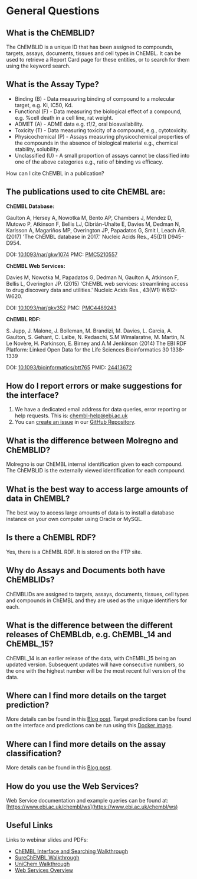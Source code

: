 # General Questions

## What is the ChEMBLID?

The ChEMBLID is a unique ID that has been assigned to compounds, targets, assays, documents, tissues and cell types in ChEMBL. It can be used to retrieve a Report Card page for these entities, or to search for them using the keyword search.

## What is the Assay Type?

* Binding \(B\) - Data measuring binding of compound to a molecular target, e.g. Ki, IC50, Kd.
* Functional \(F\) - Data measuring the biological effect of a compound, e.g. %cell death in a cell line, rat weight.
* ADMET \(A\) - ADME data e.g. t1/2, oral bioavailability.
* Toxicity \(T\) - Data measuring toxicity of a compound, e.g., cytotoxicity.
* Physicochemical \(P\) - Assays measuring physicochemical properties of the compounds in the absence of biological material e.g., chemical stability, solubility.
* Unclassified \(U\) - A small proportion of assays cannot be classified into one of the above categories e.g., ratio of binding vs efficacy.

How can I cite ChEMBL in a publication?

## The publications used to cite ChEMBL are:

**ChEMBL Database:**

Gaulton A, Hersey A, Nowotka M, Bento AP, Chambers J, Mendez D, Mutowo P, Atkinson F, Bellis LJ, Cibrián-Uhalte E, Davies M, Dedman N, Karlsson A, Magariños MP, Overington JP, Papadatos G, Smit I, Leach AR. \(2017\) 'The ChEMBL database in 2017.' Nucleic Acids Res., 45\(D1\) D945-D954.

DOI: [10.1093/nar/gkw1074](http://dx.doi.org/10.1093/nar/gkw1074) PMC: [PMC5210557](http://europepmc.org/articles/PMC5210557)

**ChEMBL Web Services:**

Davies M, Nowotka M, Papadatos G, Dedman N, Gaulton A, Atkinson F, Bellis L, Overington JP. \(2015\) 'ChEMBL web services: streamlining access to drug discovery data and utilities.' Nucleic Acids Res., 43\(W1\) W612-W620.

DOI: [10.1093/nar/gkv352](http://dx.doi.org/10.1093/nar/gkv352) PMC: [PMC4489243](http://europepmc.org/articles/PMC4489243)

**ChEMBL RDF:**

S. Jupp, J. Malone, J. Bolleman, M. Brandizi, M. Davies, L. Garcia, A. Gaulton, S. Gehant, C. Laibe, N. Redaschi, S.M Wimalaratne, M. Martin, N. Le Novère, H. Parkinson, E. Birney and A.M Jenkinson \(2014\) The EBI RDF Platform: Linked Open Data for the Life Sciences Bioinformatics 30 1338-1339

DOI: [10.1093/bioinformatics/btt765](http://dx.doi.org/10.1093/bioinformatics/btt765) PMID: [24413672](http://europepmc.org/abstract/MED/24413672)

## How do I report errors or make suggestions for the interface?

1. We have a dedicated email address for data queries, error reporting or help requests. This is: [chembl-help@ebi.ac.uk](mailto:chembl-help@ebi.ac.uk)
2. You can [create an issue](https://github.com/chembl/GLaDOS/issues/new) in our [GitHub Repository](https://github.com/chembl/GLaDOS).

## What is the difference between Molregno and ChEMBLID?

Molregno is our ChEMBL internal identification given to each compound. The ChEMBLID is the externally viewed identification for each compound.

## What is the best way to access large amounts of data in ChEMBL?

The best way to access large amounts of data is to install a database instance on your own computer using Oracle or MySQL.

## Is there a ChEMBL RDF?

Yes, there is a ChEMBL RDF. It is stored on the FTP site.

## Why do Assays and Documents both have ChEMBLIDs?

ChEMBLIDs are assigned to targets, assays, documents, tissues, cell types and compounds in ChEMBL and they are used as the unique identifiers for each.

## What is the difference between the different releases of ChEMBLdb, e.g. ChEMBL\_14 and ChEMBL\_15?

ChEMBL\_14 is an earlier release of the data, with ChEMBL\_15 being an updated version. Subsequent updates will have consecutive numbers, so the one with the highest number will be the most recent full version of the data.

## **Where can I find more details on the target prediction?**

More details can be found in this [Blog post](https://chembl.blogspot.com/2020/01/new-chembl-ligand-based-target.html). Target predictions can be found on the interface and predictions can be run using this [Docker image](https://hub.docker.com/repository/docker/chembl/mcp). 

## **Where can I find more details on the assay classification?**

More details can be found in this [Blog post](https://chembl.blogspot.com/2018/10/annotation-of-in-vivo-pharmacology.html).

## How do you use the Web Services?

Web Service documentation and example queries can be found at: [https://www.ebi.ac.uk/chembl/ws](https://www.ebi.ac.uk/chembl/ws)

## Useful Links

Links to webinar slides and PDFs:

* [ChEMBL Interface and Searching Walkthrough](https://www.ebi.ac.uk/training/online/course/exploring-chembl-data-new-chembl-interface)
* [SureChEMBL Walkthrough](https://www.ebi.ac.uk/training/online/course/surechembl-accessing-chemical-patent-data-webinar)
* [UniChem Walkthrough](https://www.ebi.ac.uk/training/online/course/unichem-embl-ebi’s-mapping-tool-small-molecule-dat)
* [Web Services Overview](https://www.ebi.ac.uk/training/online/course/embl-ebi-programmatically-take-rest-manual-searches/chembl-programmatically)

